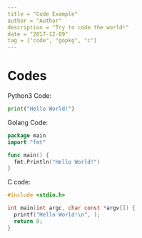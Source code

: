 ```yaml
---
title = "Code Example"
author = "Author"
description = "Try to code the world!"
date = "2017-12-09"
tag = ["code", "gopkg", "c"]
---
```

# Codes

Python3 Code:
```python
print("Hello World!")
```

Golang Code:
```go
package main
import "fmt"

func main() {
  fmt.Println("Hello World!")
}
```

C code:
```c
#include <stdio.h>

int main(int argc, char const *argv[]) {
  printf("Hello World!\n", );
  return 0;
}
```
